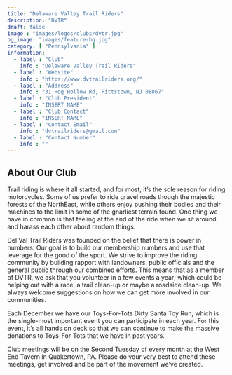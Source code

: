 ```yaml
---
title: "Delaware Valley Trail Riders"
description: "DVTR"
draft: false
image : "images/logos/clubs/dvtr.jpg"
bg_image: "images/feature-bg.jpg"
category: [ "Pennsylvania" ]
information:
  - label : "Club"
    info : "Delaware Valley Trail Riders"
  - label : "Website"
    info : "https://www.dvtrailriders.org/"
  - label : "Address"
    info : "31 Hog Hollow Rd, Pittstown, NJ 08867"
  - label : "Club President"
    info : "INSERT NAME"
  - label : "Club Contact"
    info : "INSERT NAME"
  - label : "Contact Email"
    info : "dvtrailriders@gmail.com"
  - label : "Contact Number"
    info : ""
---
```


## About Our Club

Trail riding is where it all started, and for most, it’s the sole reason for riding motorcycles. Some of us prefer to ride gravel roads though the majestic forests of the NorthEast, while others enjoy pushing their bodies and their machines to the limit in some of the gnarliest terrain found. One thing we have in common is that feeling at the end of the ride when we sit around and harass each other about random things.

​Del Val Trail Riders was founded on the belief that there is power in numbers. Our goal is to build our membership numbers and use that leverage for the good of the sport. We strive to improve the riding community by building rapport with landowners, public officials and the general public through our combined efforts. This means that as a member of DVTR, we ask that you volunteer in a few events a year; which could be helping out with a race, a trail clean-up or maybe a roadside clean-up. We always welcome suggestions on how we can get more involved in our communities.

Each December we have our Toys-For-Tots Dirty Santa Toy Run, which is the single-most important event you can participate in each year. For this event, it’s all hands on deck so that we can continue to make the massive donations to Toys-For-Tots that we have in past years.

Club meetings will be on the Second Tuesday of every month at the West End Tavern in Quakertown, PA. Please do your very best to attend these meetings, get involved and be part of the movement we’ve created.
